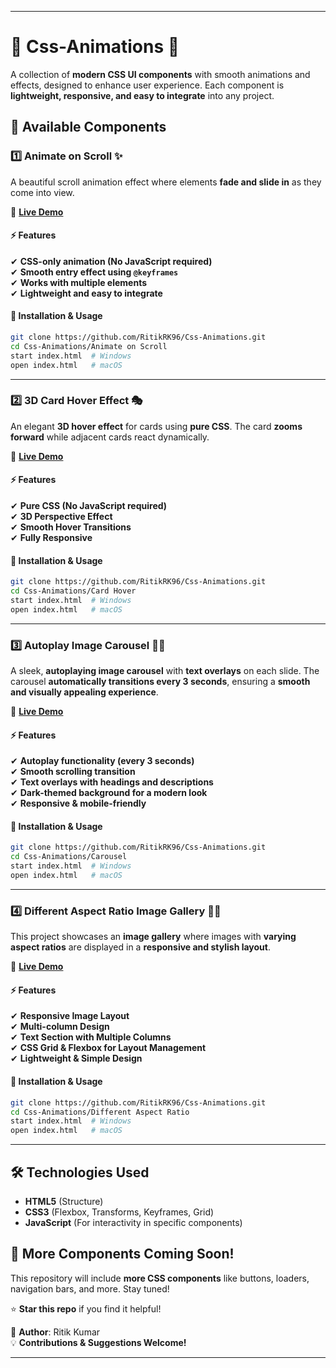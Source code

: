 
---

# 🎨 Css-Animations 🚀  

A collection of **modern CSS UI components** with smooth animations and effects, designed to enhance user experience. Each component is **lightweight, responsive, and easy to integrate** into any project.  

## 📌 Available Components  

### 1️⃣ **Animate on Scroll** ✨  
A beautiful scroll animation effect where elements **fade and slide in** as they come into view.  

🔗 **[Live Demo](https://ritikrk96.github.io/Css-Animations/Animate%20on%20Scroll/)**  

#### ⚡ Features  
✔ **CSS-only animation (No JavaScript required)**  
✔ **Smooth entry effect using `@keyframes`**  
✔ **Works with multiple elements**  
✔ **Lightweight and easy to integrate**  

#### 📂 Installation & Usage  
```sh
git clone https://github.com/RitikRK96/Css-Animations.git
cd Css-Animations/Animate on Scroll
start index.html  # Windows
open index.html   # macOS
```  

---

### 2️⃣ **3D Card Hover Effect** 🎭  
An elegant **3D hover effect** for cards using **pure CSS**. The card **zooms forward** while adjacent cards react dynamically.  

🔗 **[Live Demo](https://ritikrk96.github.io/Css-Animations/Card%20Hover/)**  

#### ⚡ Features  
✔ **Pure CSS (No JavaScript required)**  
✔ **3D Perspective Effect**  
✔ **Smooth Hover Transitions**  
✔ **Fully Responsive**  

#### 📂 Installation & Usage  
```sh
git clone https://github.com/RitikRK96/Css-Animations.git
cd Css-Animations/Card Hover
start index.html  # Windows
open index.html   # macOS
```  

---

### 3️⃣ **Autoplay Image Carousel** 🎠✨  
A sleek, **autoplaying image carousel** with **text overlays** on each slide. The carousel **automatically transitions every 3 seconds**, ensuring a **smooth and visually appealing experience**.  

🔗 **[Live Demo](https://ritikrk96.github.io/Css-Animations/Carousel/index.html)**  

#### ⚡ Features  
✔ **Autoplay functionality (every 3 seconds)**  
✔ **Smooth scrolling transition**  
✔ **Text overlays with headings and descriptions**  
✔ **Dark-themed background for a modern look**  
✔ **Responsive & mobile-friendly**  

#### 📂 Installation & Usage  
```sh
git clone https://github.com/RitikRK96/Css-Animations.git
cd Css-Animations/Carousel
start index.html  # Windows  
open index.html   # macOS  
```  

---

### 4️⃣ **Different Aspect Ratio Image Gallery** 📸✨  
This project showcases an **image gallery** where images with **varying aspect ratios** are displayed in a **responsive and stylish layout**.  

🔗 **[Live Demo](https://ritikrk96.github.io/Css-Animations/Different%20Aspect%20Ratio/)**  

#### ⚡ Features  
✔ **Responsive Image Layout**  
✔ **Multi-column Design**  
✔ **Text Section with Multiple Columns**  
✔ **CSS Grid & Flexbox for Layout Management**  
✔ **Lightweight & Simple Design**  

#### 📂 Installation & Usage  
```sh
git clone https://github.com/RitikRK96/Css-Animations.git
cd Css-Animations/Different Aspect Ratio
start index.html  # Windows  
open index.html   # macOS  
```  

---

## 🛠️ Technologies Used  
- **HTML5** (Structure)  
- **CSS3** (Flexbox, Transforms, Keyframes, Grid)  
- **JavaScript** (For interactivity in specific components)  

## 🚀 More Components Coming Soon!  
This repository will include **more CSS components** like buttons, loaders, navigation bars, and more. Stay tuned!  

⭐ **Star this repo** if you find it helpful!  

📌 **Author**: Ritik Kumar  
💡 **Contributions & Suggestions Welcome!**  

---
